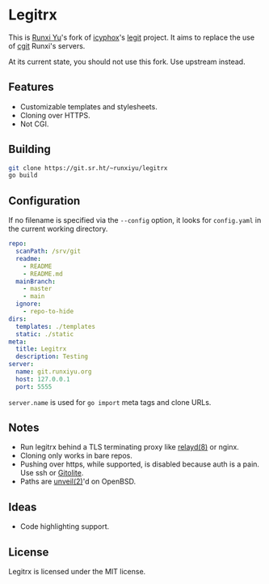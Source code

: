 # Legitrx

This is [Runxi Yu](https://runxiyu.org)'s fork of
[icyphox](https://icyphox.sh/)'s [legit](https://git.icyphox.sh/legit/)
project. It aims to replace the use of
[cgit](https://git.zx2c4.com/cgit/about/) Runxi's servers.

At its current state, you should not use this fork. Use upstream instead.

## Features

- Customizable templates and stylesheets.
- Cloning over HTTPS.
- Not CGI.

## Building

```sh
git clone https://git.sr.ht/~runxiyu/legitrx
go build
```

## Configuration

If no filename is specified via the `--config` option, it looks for `config.yaml` in the current working directory.

```yaml
repo:
  scanPath: /srv/git
  readme:
    - README
    - README.md
  mainBranch:
    - master
    - main
  ignore:
    - repo-to-hide
dirs:
  templates: ./templates
  static: ./static
meta:
  title: Legitrx
  description: Testing
server:
  name: git.runxiyu.org
  host: 127.0.0.1
  port: 5555
  ```

`server.name` is used for `go import` meta tags and clone URLs.

## Notes

- Run legitrx behind a TLS terminating proxy like
  [relayd(8)](https://man.openbsd.org/relayd.8) or nginx.
- Cloning only works in bare repos.
- Pushing over https, while supported, is disabled because auth is a pain. Use
  ssh or [Gitolite](https://gitolite.com/gitolite/).
- Paths are [unveil(2)](https://man.openbsd.org/unveil.2)'d on OpenBSD.

## Ideas

- Code highlighting support.

## License

Legitrx is licensed under the MIT license.
